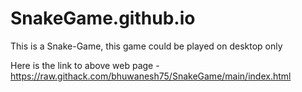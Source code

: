 # SnakeGame.github.io

This is a Snake-Game, this game could be played on desktop only

Here is the link to above web page - https://raw.githack.com/bhuwanesh75/SnakeGame/main/index.html
